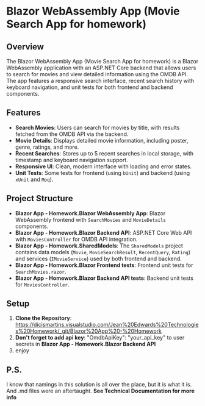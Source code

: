 # Blazor WebAssembly App (Movie Search App for homework)

## Overview
The Blazor WebAssembly App (Movie Search App for homework) is a Blazor WebAssembly application with an ASP.NET Core backend that allows users to search for movies and view detailed information using the OMDB API. The app features a responsive search interface, recent search history with keyboard navigation, and unit tests for both frontend and backend components.

## Features
- **Search Movies**: Users can search for movies by title, with results fetched from the OMDB API via the backend.
- **Movie Details**: Displays detailed movie information, including poster, genre, ratings, and more.
- **Recent Searches**: Stores up to 5 recent searches in local storage, with timestamp and keyboard navigation support.
- **Responsive UI**: Clean, modern interface with loading and error states.
- **Unit Tests**: Some tests for frontend (using `bUnit`) and backend (using `xUnit` and `Moq`).

## Project Structure
- **Blazor App - Homework.Blazor WebAssembly App**: Blazor WebAssembly frontend with `SearchMovies` and `MovieDetails` components.
- **Blazor App - Homework.Blazor Backend API**: ASP.NET Core Web API with `MoviesController` for OMDB API integration.
- **Blazor App - Homework.SharedModels**: The `SharedModels` project contains data models (`Movie`, `MovieSearchResult`, `RecentQuery`, `Rating`)  and services (`IMovieService`) used by both frontend and backend.
- **Blazor App - Homework.Blazor Frontend tests**: Frontend unit tests for `SearchMovies.razor`.
- **Blazor App - Homework.Blazor Backend API tests**: Backend unit tests for `MoviesController`.

## Setup
1. **Clone the Repository**: <https://dicismartins.visualstudio.com/Jean%20Edwards%20Technologies%20Homework/_git/Blazor%20App%20-%20Homework>
2. **Don't forget to add api key**: "OmdbApiKey": "your_api_key" to user secrets in **Blazor App - Homework.Blazor Backend API**
3. enjoy

## P.S.
I know that namings in this solution is all over the place, but it is what it is.
And .md files were an aftertaught.
**See Technical Documentation for more info**